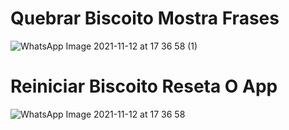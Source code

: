 # Quebrar Biscoito Mostra Frases
![WhatsApp Image 2021-11-12 at 17 36 58 (1)](https://user-images.githubusercontent.com/86633666/141531796-e3cc08e4-0afe-4d3e-b7d3-9292158fd518.jpeg)

# Reiniciar Biscoito Reseta O App
![WhatsApp Image 2021-11-12 at 17 36 58](https://user-images.githubusercontent.com/86633666/141532031-99e21406-9b51-4ce5-9a14-cf5d49aeff2a.jpeg)


